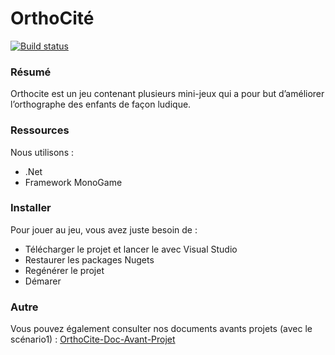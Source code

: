 OrthoCité
=========

[![Build status](https://ci.appveyor.com/api/projects/status/8tsgnxtysmuvkib6?svg=true)](https://ci.appveyor.com/project/marvinroger/orthocity)

### Résumé

Orthocite est un jeu contenant plusieurs mini-jeux qui a pour but d’améliorer l’orthographe des enfants de façon ludique.

### Ressources

Nous utilisons : 
 - .Net
 - Framework MonoGame

### Installer

Pour jouer au jeu, vous avez juste besoin de : 

 - Télécharger le projet et lancer le avec Visual Studio
 - Restaurer les packages Nugets
 - Regénérer le projet
 - Démarer

### Autre

 Vous pouvez également consulter nos documents avants projets (avec le scénario1) : [OrthoCite-Doc-Avant-Projet]

 [OrthoCite-Doc-Avant-Projet]: <https://github.com/INTECHS3/OrthoCite-Doc-Avant-Projet>